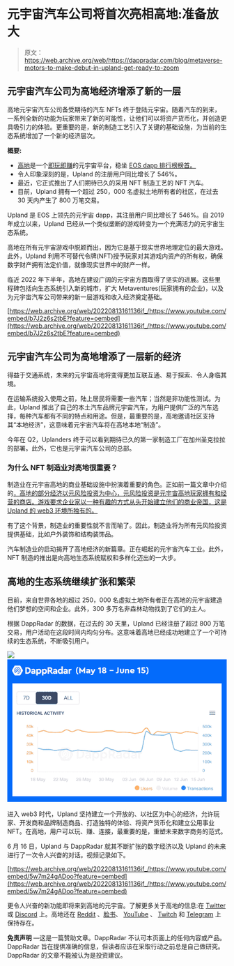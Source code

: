 # 元宇宙汽车公司将首次亮相高地:准备放大

> 原文：<https://web.archive.org/web/https://dappradar.com/blog/metaverse-motors-to-make-debut-in-upland-get-ready-to-zoom>

## 元宇宙汽车公司为高地经济增添了新的一层

高地元宇宙汽车公司备受期待的汽车 NFTs 终于登陆元宇宙。随着汽车的到来，一系列全新的功能为玩家带来了新的可能性，让他们可以将资产货币化，并创造更具吸引力的体验。更重要的是，新的制造工艺引入了关键的基础设施，为当前的生态系统增加了一个新的经济层次。

**概要:**

*   [高地](https://web.archive.org/web/20220813161136/https://dappradar.com/eos/games/upland)是一个[即玩即赚](https://web.archive.org/web/20220813161136/https://dappradar.com/blog/tag/best-play-to-earn-games)的元宇宙平台，稳坐 [EOS dapp 排行榜榜首。](https://web.archive.org/web/20220813161136/https://dappradar.com/rankings/protocol/eos)
*   令人印象深刻的是，Upland 的注册用户同比增长了 546%。
*   最近，它正式推出了人们期待已久的采用 NFT 制造工艺的 NFT 汽车。
*   目前，Upland 拥有一个超过 250，000 名虚拟土地所有者的社区，在过去 30 天内产生了 800 万笔交易。

Upland 是 EOS 上领先的元宇宙 dapp，其注册用户同比增长了 546%。自 2019 年成立以来，Upland 已经从一个类似垄断的游戏转变为一个充满活力的元宇宙生态系统。

高地在所有元宇宙游戏中脱颖而出，因为它是基于现实世界地理定位的最大游戏。此外，Upland 利用不可替代令牌(NFT)授予玩家对其游戏内资产的所有权，确保数字财产拥有法定价值，就像现实世界中的财产一样。

临近 2022 年下半年，高地在建设广阔的元宇宙方面取得了坚实的进展。这些里程碑包括向生态系统引入新的城市，扩大 Metaventures(玩家拥有的企业)，以及为元宇宙汽车公司带来的新一层游戏和收入经济奠定基础。

[https://web.archive.org/web/20220813161136if_/https://www.youtube.com/embed/b7J2z6s2tbE?feature=oembed](https://web.archive.org/web/20220813161136if_/https://www.youtube.com/embed/b7J2z6s2tbE?feature=oembed)

## 元宇宙汽车公司为高地增添了一层新的经济

得益于交通系统，未来的元宇宙高地将变得更加互联互通、易于探索、令人身临其境。

在运输系统投入使用之前，陆上居民将需要一些汽车；当然是非功能性测试。为此，Upland 推出了自己的本土汽车品牌元宇宙汽车，为用户提供广泛的汽车选择，每种汽车都有不同的特点和用途。但是，最重要的是，高地邀请社区支持其“本地经济”，这意味着元宇宙汽车将在高地本地“制造”。

今年在 Q2，Uplanders 终于可以看到期待已久的第一家制造工厂在加州圣克拉拉的部署。此外，它也是元宇宙汽车公司的总部。

### 为什么 NFT 制造业对高地很重要？

制造业在元宇宙高地的商业基础设施中扮演着重要的角色。正如前一篇文章中介绍的[，高地的部分经济以元风险投资为中心，元风险投资是元宇宙高地玩家拥有和经营的商店。游戏要求企业家以一种有趣的方式从头开始建立他们的商业帝国，这是 Upland 的 web3 环境所独有的。](/web/20220813161136/https://dappradar.com/blog/transport-businesses-have-enriched-the-upland-metaverse-ecosystem/)

有了这个背景，制造业的重要性就不言而喻了。因此，制造业将为所有元风险投资提供基础，比如户外装饰和结构装饰品。

汽车制造业的启动揭开了高地经济的新篇章。正在崛起的元宇宙汽车工业。此外，NFT 制造的推出是向高地生态系统赋权和多样化迈出的一大步。

## 高地的生态系统继续扩张和繁荣

目前，来自世界各地的超过 250，000 名虚拟土地所有者正在高地的元宇宙建造他们梦想的空间和企业。此外，300 多万名非森林动物找到了它们的主人。

根据 DappRadar 的数据，在过去的 30 天里，Upland 已经注册了超过 800 万笔交易，用户活动在这段时间内均匀分布。这意味着高地已经成功地建立了一个可持续的生态系统，不断吸引用户。

![](img/570cbb29d33293bcee7b9d19c410c894.png)![Upland Metaverse Motors DappRadar](img/577e92f8519cdde70f42fe069087e836.png)

进入 web3 时代，Upland 坚持建立一个开放的、以社区为中心的经济，允许玩家、开发商和品牌制造商品、打造独特的体验、将资产货币化和建立公用事业 NFT。在高地，用户可以玩、赚、连接，最重要的是，重塑未来数字商务的范式。

6 月 16 日，Upland 与 DappRadar 就其不断扩张的数字经济以及 Upland 的未来进行了一次令人兴奋的对话。视频记录如下。

[https://web.archive.org/web/20220813161136if_/https://www.youtube.com/embed/5w7m24gADoo?feature=oembed](https://web.archive.org/web/20220813161136if_/https://www.youtube.com/embed/5w7m24gADoo?feature=oembed)

更令人兴奋的新功能即将来到高地的元宇宙。了解更多关于高地的信息:在 [Twitter](https://web.archive.org/web/20220813161136/https://twitter.com/UplandMe) 或 [Discord](https://web.archive.org/web/20220813161136/https://discover.upland.me/discord) 上。高地还在 [Reddit](https://web.archive.org/web/20220813161136/https://www.reddit.com/r/uplandme) 、[脸书](https://web.archive.org/web/20220813161136/https://www.facebook.com/uplandme)、 [YouTube](https://web.archive.org/web/20220813161136/https://www.youtube.com/c/Upland) 、 [Twitch](https://web.archive.org/web/20220813161136/https://www.twitch.tv/uplandme) 和 [Telegram](https://web.archive.org/web/20220813161136/https://t.me/upland) 上保持存在。

**免责声明** —这是一篇赞助文章。DappRadar 不认可本页面上的任何内容或产品。DappRadar 旨在提供准确的信息，但读者应该在采取行动之前总是自己做研究。DappRadar 的文章不能被认为是投资建议。
